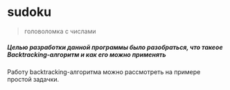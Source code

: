 # **sudoku**
> головоломка с числами

##### Целью разработки данной программы было разобраться, что такеое Backtracking-алгоритм и как его можно применять

Работу backtracking-алгоритма можно рассмотреть на примере простой задачки.
